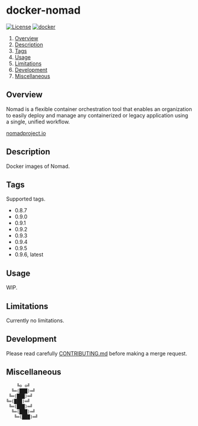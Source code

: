 # docker-nomad

[![License][license-img]][license-href]
[![docker][docker-img]][docker-href]

1. [Overview](#overview)
2. [Description](#description)
3. [Tags](#tags)
4. [Usage](#usage)
5. [Limitations](#limitations)
6. [Development](#development)
7. [Miscellaneous](#miscellaneous)

## Overview

Nomad is a  flexible container orchestration tool that  enables an organization
to easily  deploy and manage  any containerized  or legacy application  using a
single, unified workflow.

[nomadproject.io][overview-href]

## Description

Docker images of Nomad.

## Tags

Supported tags.

- 0.8.7
- 0.9.0
- 0.9.1
- 0.9.2
- 0.9.3
- 0.9.4
- 0.9.5
- 0.9.6, latest

## Usage

WIP.

## Limitations

Currently no limitations.

## Development

Please read carefully [CONTRIBUTING.md][contribute-href]  before making a merge
request.

## Miscellaneous

```
    ╚⊙ ⊙╝
  ╚═(███)═╝
 ╚═(███)═╝
╚═(███)═╝
 ╚═(███)═╝
  ╚═(███)═╝
   ╚═(███)═╝
```

[license-img]: https://img.shields.io/badge/license-ISC-blue.svg
[license-href]: LICENSE
[docker-img]: https://img.shields.io/docker/pulls/vptech/nomad.svg
[docker-href]: https://hub.docker.com/r/vptech/nomad/
[overview-href]: https://www.nomadproject.io/
[contribute-href]: CONTRIBUTING.md
